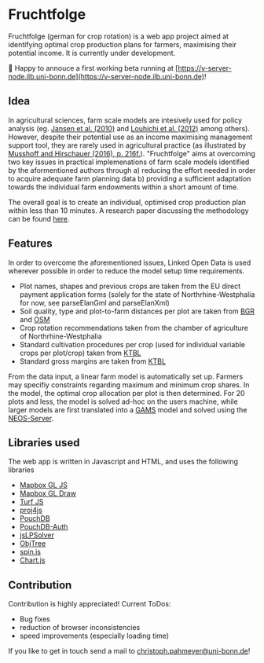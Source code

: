 # Fruchtfolge

Fruchtfolge (german for crop rotation) is a web app project aimed at identifying optimal crop production plans for farmers, maximising their potential income. It is currently under development.

:tada: Happy to annouce a first working beta running at [https://v-server-node.ilb.uni-bonn.de](https://v-server-node.ilb.uni-bonn.de)!

## Idea

In agricultural sciences, farm scale models are intesively used for policy analysis (eg. [Jansen et al. (2010)](https://link.springer.com/article/10.1007/s00267-010-9588-x) and [Louhichi et al. (2012)](http://www.sciencedirect.com/science/article/pii/S0308521X1000082X) among others). However, despite their potential use as an income maximising management support tool, they are rarely used in agricultural practice (as illustrated by [Musshoff and Hirschauer (2016), p. 216f.](https://books.google.de/books?id=J6q3DAAAQBAJ&pg=PA59&dq=Modernes+Agrarmanagement:+Betriebswirtschaftliche+Analyse-+und+Planungsverfahren+bokelmann&hl=de&sa=X&ved=0ahUKEwiT97mkutvUAhWmQpoKHUqjA4wQ6AEIJzAA#v=onepage&q&f=false)).
"Fruchtfolge" aims at overcoming two key issues in practical implemenations of farm scale models identified by the aformentioned authors through
a) reducing the effort needed in order to acquire adequate farm planning data
b) providing a sufficient adaptation towards the individual farm endowments within a short amount of time.

The overall goal is to create an individual, optimised crop production plan within less than 10 minutes.
A research paper discussing the methodology can be found [here](https://uni-bonn.sciebo.de/index.php/s/KWJxsusii8KRUAP).

## Features

In order to overcome the aforementioned issues, Linked Open Data is used wherever possible in order to reduce the model setup time requirements.

- Plot names, shapes and previous crops are taken from the EU direct payment application forms (solely for the state of Northrhine-Westphalia for now, see parseElanGml and parseElanXml)
- Soil quality, type and plot-to-farm distances per plot are taken from [BGR](https://www.bgr.bund.de/DE/Home/homepage_node.html;jsessionid=4FD5CBFD0BC5D16ACE35AED6536FFDD4.2_cid284) and [OSM](https://www.openstreetmap.de/)
- Crop rotation recommendations taken from the chamber of agriculture of Northrhine-Westphalia 
- Standard cultivation procedures per crop (used for individual variable crops per plot/crop) taken from [KTBL](http://www.ktbl.de/)
- Standard gross margins are taken from [KTBL](http://daten.ktbl.de/sdb/welcome.do)

From the data input, a linear farm model is automatically set up. Farmers may specifiy constraints regarding maximum and minimum crop shares. In the model, the optimal crop allocation per plot is then determined. For 20 plots and less, the model is solved ad-hoc on the users machine, while larger models are first translated into a [GAMS](https://www.gams.com/) model and solved using the [NEOS-Server](https://neos-server.org/neos/).

## Libraries used

The web app is written in Javascript and HTML, and uses the following libraries
- [Mapbox GL JS](https://github.com/mapbox/mapbox-gl-js)
- [Mapbox GL Draw](https://github.com/mapbox/mapbox-gl-draw)
- [Turf JS](https://github.com/Turfjs/turf)
- [proj4js](https://github.com/proj4js/proj4js)
- [PouchDB](https://github.com/pouchdb/pouchdb)
- [PouchDB-Auth](https://github.com/pouchdb/pouchdb-auth)
- [jsLPSolver](https://github.com/JWally/jsLPSolver)
- [ObjTree](https://github.com/rranauro/ObjTree)
- [spin.js](https://github.com/fgnass/spin.js)
- [Chart.js](https://github.com/chartjs/Chart.js)

## Contribution

Contribution is highly appreciated! 
Current ToDos:
  - Bug fixes
  - reduction of browser inconsistencies
  - speed improvements (especially loading time)

If you like to get in touch send a mail to christoph.pahmeyer@uni-bonn.de!

